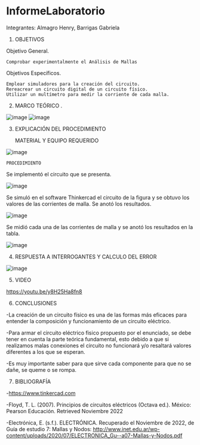 # InformeLaboratorio

Integrantes: Almagro Henry, Barrigas Gabriela

1. OBJETIVOS

Objetivo General.

    Comprobar experimentalmente el Análisis de Mallas
 
Objetivos Específicos.

    Emplear simuladores para la creación del circuito.
    Rereacrear un circuito digital de un circuito físico.
    Utilizar un multímetro para medir la corriente de cada malla.

2. MARCO TEÓRICO .

![image](https://user-images.githubusercontent.com/116781677/202712881-6e8a02f9-2898-4a79-9df1-6155c2893833.png)
![image](https://user-images.githubusercontent.com/116781677/202712905-2501881e-63e5-4a1a-bbce-3a77c8d86b85.png)


3. EXPLICACIÓN DEL PROCEDIMIENTO


    MATERIAL Y EQUIPO REQUERIDO

![image](https://user-images.githubusercontent.com/116781677/202609539-ee96e639-037d-4e88-a232-552b8e8767d6.png)

    PROCEDIMIENTO
    
Se implementó el circuito que se presenta.

![image](https://user-images.githubusercontent.com/116781677/202705479-9fcdea57-0ef3-4f28-9c97-0a16906ef888.png)

Se simuló en el software Thinkercad el circuito de la figura y se obtuvo los valores de las corrientes de malla. 
Se anotó los resultados.

![image](https://user-images.githubusercontent.com/116781677/202706645-24244935-463e-4ecb-be09-a1ec72403bb6.png)

Se midió cada una de las corrientes de malla y se anotó los resultados en la tabla.

![image](https://user-images.githubusercontent.com/116781677/202713573-42d3dfd4-6615-4859-8e9c-46477c3936e7.png)


4. RESPUESTA A INTERROGANTES Y CALCULO DEL ERROR

![image](https://user-images.githubusercontent.com/116781677/202708522-ffe102f5-613e-404d-a265-b9f5f5451adf.png)


5. VIDEO

https://youtu.be/y8H25Ha8fn8

6. CONCLUSIONES

-La creación de un circuito físico es una de las formas más eficaces para entender la composición y funcionamiento de un circuito eléctrico.

-Para armar el circuito eléctrico fisico propuesto por el enunciado, se debe tener en cuenta la parte teórica fundamental, esto debido a que si realizamos malas conexiones el circuito no funcionará y/o resaltará valores diferentes a los que se esperan.

-Es muy importante saber para que sirve cada componente para que no se dañe, se queme o se rompa.

7. BIBLIOGRAFÍA

-https://www.tinkercad.com

-Floyd, T. L. (2007). Principios de circuitos eléctricos (Octava ed.). México: Pearson Educación. Retrieved Noviembre 2022

-Electrónica, E. (s.f.). ELECTRÓNICA. Recuperado el Noviembre de 2022, de Guía de estudio 7: Mallas y Nodos: http://www.inet.edu.ar/wp-content/uploads/2020/07/ELECTRONICA_Gu--a07-Mallas-y-Nodos.pdf

